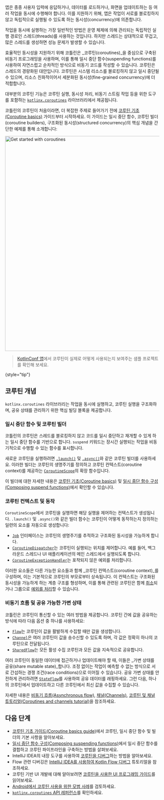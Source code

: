[//]: # (title: 코루틴)

앱은 종종 사용자 입력에 응답하거나, 데이터를 로드하거나, 화면을 업데이트하는 등 여러 작업을 동시에 수행해야 합니다.
이를 지원하기 위해, 앱은 작업이 서로를 블로킹하지 않고 독립적으로 실행될 수 있도록 하는 동시성(concurrency)에 의존합니다.

작업을 동시에 실행하는 가장 일반적인 방법은 운영 체제에 의해 관리되는 독립적인 실행 경로인 스레드(threads)를 사용하는 것입니다.
하지만 스레드는 상대적으로 무겁고, 많은 스레드를 생성하면 성능 문제가 발생할 수 있습니다.

효율적인 동시성을 지원하기 위해 코틀린은 _코루틴(coroutines)_을 중심으로 구축된 비동기 프로그래밍을 사용하며, 이를 통해 일시 중단 함수(suspending functions)를 사용하여 자연스럽고 순차적인 방식으로 비동기 코드를 작성할 수 있습니다.
코루틴은 스레드의 경량화된 대안입니다.
코루틴은 시스템 리소스를 블로킹하지 않고 일시 중단될 수 있으며, 리소스 친화적이어서 세분화된 동시성(fine-grained concurrency)에 더 적합합니다.

대부분의 코루틴 기능은 코루틴 실행, 동시성 처리, 비동기 스트림 작업 등을 위한 도구를 포함하는 [`kotlinx.coroutines`](https://github.com/Kotlin/kotlinx.coroutines) 라이브러리에서 제공됩니다.

코틀린의 코루틴이 처음이라면, 더 복잡한 주제로 들어가기 전에 [코루틴 기초(Coroutine basics)](coroutines-basics.md) 가이드부터 시작하세요.
이 가이드는 일시 중단 함수, 코루틴 빌더(coroutine builders), 구조화된 동시성(structured concurrency)의 핵심 개념을 간단한 예제를 통해 소개합니다:

<a href="coroutines-basics.md"><img src="get-started-coroutines.svg" width="700" alt="Get started with coroutines" style="block"/></a>

> [KotlinConf 앱](https://github.com/JetBrains/kotlinconf-app)에서 코루틴이 실제로 어떻게 사용되는지 보여주는 샘플 프로젝트를 확인해 보세요.
> 
{style="tip"}

## 코루틴 개념

`kotlinx.coroutines` 라이브러리는 작업을 동시에 실행하고, 코루틴 실행을 구조화하며, 공유 상태를 관리하기 위한 핵심 빌딩 블록을 제공합니다.

### 일시 중단 함수 및 코루틴 빌더

코틀린의 코루틴은 스레드를 블로킹하지 않고 코드를 일시 중단하고 재개할 수 있게 하는 일시 중단 함수를 기반으로 합니다.
`suspend` 키워드는 장시간 실행되는 작업을 비동기적으로 수행할 수 있는 함수를 표시합니다.

새로운 코루틴을 실행하려면 [`.launch()`](https://kotlinlang.org/api/kotlinx.coroutines/kotlinx-coroutines-core/kotlinx.coroutines/launch.html) 및 [`.async()`](https://kotlinlang.org/api/kotlinx.coroutines/kotlinx-coroutines-core/kotlinx.coroutines/async.html)와 같은 코루틴 빌더를 사용하세요.
이러한 빌더는 코루틴의 생명주기를 정의하고 코루틴 컨텍스트(coroutine context)를 제공하는 [`CoroutineScope`](https://kotlinlang.org/api/kotlinx.coroutines/kotlinx-coroutines-core/kotlinx.coroutines/-coroutine-scope/)의 확장 함수입니다.

이 빌더에 대한 자세한 내용은 [코루틴 기초(Coroutine basics)](coroutines-basics.md) 및 [일시 중단 함수 구성(Composing suspend functions)](coroutines-and-channels.md)에서 확인할 수 있습니다.

### 코루틴 컨텍스트 및 동작

`CoroutineScope`에서 코루틴을 실행하면 해당 실행을 제어하는 컨텍스트가 생성됩니다.
`.launch()` 및 `.async()`와 같은 빌더 함수는 코루틴이 어떻게 동작하는지 정의하는 일련의 요소를 자동으로 생성합니다:

*   [`Job`](https://kotlinlang.org/api/kotlinx.coroutines/kotlinx-coroutines-core/kotlinx.coroutines/-job/) 인터페이스는 코루틴의 생명주기를 추적하고 구조화된 동시성을 가능하게 합니다.
*   [`CoroutineDispatcher`](https://kotlinlang.org/api/kotlinx.coroutines/kotlinx-coroutines-core/kotlinx.coroutines/-coroutine-dispatcher/)는 코루틴이 실행되는 위치를 제어합니다. 예를 들어, 백그라운드 스레드나 UI 애플리케이션의 메인 스레드에서 실행되도록 합니다.
*   [`CoroutineExceptionHandler`](https://kotlinlang.org/api/kotlinx.coroutines/kotlinx-coroutines-core/kotlinx.coroutines/-coroutine-exception-handler/)는 포착되지 않은 예외를 처리합니다.

이러한 요소들은 다른 가능한 요소들과 함께 _코루틴 컨텍스트(coroutine context)_를 구성하며, 이는 기본적으로 코루틴의 부모로부터 상속됩니다.
이 컨텍스트는 구조화된 동시성을 가능하게 하는 계층 구조를 형성하며, 이를 통해 관련된 코루틴은 함께 [취소](cancellation-and-timeouts.md)되거나 그룹으로 [예외를 처리](exception-handling.md)할 수 있습니다.

### 비동기 흐름 및 공유 가능한 가변 상태

코틀린은 코루틴이 통신할 수 있는 여러 방법을 제공합니다.
코루틴 간에 값을 공유하는 방식에 따라 다음 옵션 중 하나를 사용하세요:

*   [`Flow`](https://kotlinlang.org/api/kotlinx.coroutines/kotlinx-coroutines-core/kotlinx.coroutines.flow/-flow/)는 코루틴이 값을 활발하게 수집할 때만 값을 생성합니다.
*   [`Channel`](https://kotlinlang.org/api/kotlinx.coroutines/kotlinx-coroutines-core/kotlinx.coroutines.channels/-channel/)은 여러 코루틴이 값을 송수신할 수 있도록 하며, 각 값은 정확히 하나의 코루틴으로 전달됩니다.
*   [`SharedFlow`](https://kotlinlang.org/api/kotlinx.coroutines/kotlinx-coroutines-core/kotlinx.coroutines.flow/-shared-flow/)는 모든 활성 수집 코루틴과 모든 값을 지속적으로 공유합니다.

여러 코루틴이 동일한 데이터에 접근하거나 업데이트해야 할 때, 이들은 _가변 상태를 공유(share mutable state)_합니다.
조정 없이는 작업이 예측할 수 없는 방식으로 서로 간섭하는 경쟁 조건(race conditions)으로 이어질 수 있습니다.
공유 가변 상태를 안전하게 관리하려면 [`StateFlow`](https://kotlinlang.org/api/kotlinx.coroutines/kotlinx-coroutines-core/kotlinx.coroutines.flow/-state-flow/#)를 사용하여 공유 데이터를 래핑하세요.
그런 다음, 하나의 코루틴에서 업데이트하고 다른 코루틴에서 최신 값을 수집할 수 있습니다.
<!-- Learn more in [Shared mutable state and concurrency](shared-mutable-state-and-concurrency.md). -->

자세한 내용은 [비동기 흐름(Asynchronous flow)](flow.md), [채널(Channels)](channels.md), [코루틴 및 채널 튜토리얼(Coroutines and channels tutorial)](coroutines-and-channels.md)을 참조하세요.

## 다음 단계

*   [코루틴 기초 가이드(Coroutine basics guide)](coroutines-basics.md)에서 코루틴, 일시 중단 함수 및 빌더의 기본 사항을 알아보세요.
*   [일시 중단 함수 구성(Composing suspending functions)](coroutine-context-and-dispatchers.md)에서 일시 중단 함수를 결합하고 코루틴 파이프라인을 구축하는 방법을 살펴보세요.
*   IntelliJ IDEA의 내장 도구를 사용하여 [코루틴을 디버그](debug-coroutines-with-idea.md)하는 방법을 알아보세요.
*   Flow 관련 디버깅은 [IntelliJ IDEA를 사용하여 Kotlin Flow 디버그](debug-flow-with-idea.md) 튜토리얼을 참조하세요.
*   코루틴 기반 UI 개발에 대해 알아보려면 [코루틴을 사용한 UI 프로그래밍 가이드](https://github.com/Kotlin/kotlinx.coroutines/blob/master/ui/coroutines-guide-ui.md)를 읽어보세요.
*   [Android에서 코루틴 사용을 위한 모범 사례](https://developer.android.com/kotlin/coroutines/coroutines-best-practices)를 검토하세요.
*   [`kotlinx.coroutines` API 레퍼런스](https://kotlinlang.org/api/kotlinx.coroutines/)를 확인하세요.